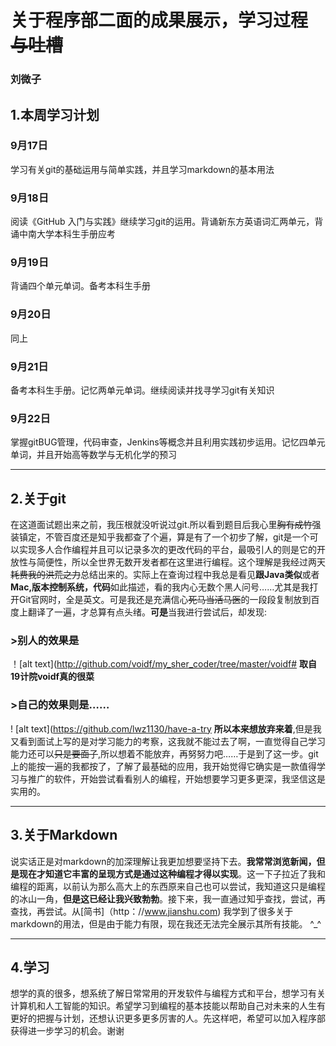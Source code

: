 # 关于程序部二面的成果展示，学习过程~~与吐槽~~
### 刘微子
## 1.本周学习计划
### 9月17日
学习有关git的基础运用与简单实践，并且学习markdown的基本用法
### 9月18日
阅读《GitHub 入门与实践》继续学习git的运用。背诵新东方英语词汇两单元，背诵中南大学本科生手册应考
### 9月19日
背诵四个单元单词。备考本科生手册
### 9月20日
同上
### 9月21日        
备考本科生手册。记忆两单元单词。继续阅读并找寻学习git有关知识
### 9月22日
掌握gitBUG管理，代码审查，Jenkins等概念并且利用实践初步运用。记忆四单元单词，并且开始高等数学与无机化学的预习
***
## 2.关于git
在这道面试题出来之前，我压根就没听说过git.所以看到题目后我心里~~胸有成竹~~强装镇定，不管百度还是知乎我都查了个遍，算是有了一个初步了解，git是一个可以实现多人合作编程并且可以记录多次的更改代码的平台，最吸引人的则是它的开放性与简便性，所以全世界无数开发者都在这里进行编程。这个理解是我经过两天~~耗费我的洪荒之力~~总结出来的。实际上在查询过程中我总是看见**跟Java类似**或者**Mac,版本控制系统，代码**如此描述，看的我内心无数个黑人问号……尤其是我打开Git官网时，全是英文。可是我还是充满信心~~死马当活马医~~的一段段复制放到百度上翻译了一遍，才总算有点头绪。**可是**当我进行尝试后，却发现:
### >别人的效果是
！[alt text](http://github.com/voidf/my_sher_coder/tree/master/voidf#
**取自19计院voidf真的很菜**
### >自己的效果则是……
! [alt text](https://github.com/lwz1130/have-a-try
**所以本来想放弃来着**,但是我又看到面试上写的是对学习能力的考察，这我就不能过去了啊，一直觉得自己学习能力还可以~~只是要面子~~,所以想着不能放弃，再努努力吧……于是到了这一步。git上的能按一遍的我都按了，了解了最基础的应用，我开始觉得它确实是一款值得学习与推广的软件，开始尝试看看别人的编程，开始想要学习更多更深，我坚信这是实用的。
***
## 3.关于Markdown
说实话正是对markdown的加深理解让我更加想要坚持下去。**我常常浏览新闻，但是现在才知道它丰富的呈现方式是通过这种编程才得以实现**。这一下子拉近了我和编程的距离，以前认为那么高大上的东西原来自己也可以尝试，我知道这只是编程的冰山一角，**但是这已经让我兴致勃勃**。接下来，我一直通过知乎查找，尝试，再查找，再尝试。从[简书]（http：//www.jianshu.com) 我学到了很多关于markdown的用法，但是由于能力有限，现在我还无法完全展示其所有技能。
^_^
***
## 4.学习
想学的真的很多，想系统了解日常常用的开发软件与编程方式和平台，想学习有关计算机和人工智能的知识。希望学习到编程的基本技能以帮助自己对未来的人生有更好的把握与计划，还想认识更多更多厉害的人。先这样吧，希望可以加入程序部获得进一步学习的机会。谢谢
